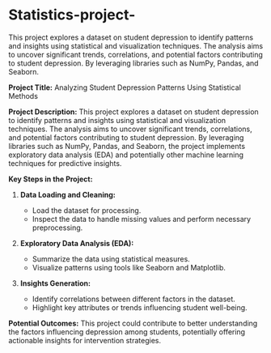 # Statistics-project-
This project explores a dataset on student depression to identify patterns and insights using statistical and visualization techniques. The analysis aims to uncover significant trends, correlations, and potential factors contributing to student depression. By leveraging libraries such as NumPy, Pandas, and Seaborn.

**Project Title:** Analyzing Student Depression Patterns Using Statistical Methods

**Project Description:**
This project explores a dataset on student depression to identify patterns and insights using statistical and visualization techniques. The analysis aims to uncover significant trends, correlations, and potential factors contributing to student depression. By leveraging libraries such as NumPy, Pandas, and Seaborn, the project implements exploratory data analysis (EDA) and potentially other machine learning techniques for predictive insights.

**Key Steps in the Project:**

1. **Data Loading and Cleaning:**

   * Load the dataset for processing.
   * Inspect the data to handle missing values and perform necessary preprocessing.

2. **Exploratory Data Analysis (EDA):**

   * Summarize the data using statistical measures.
   * Visualize patterns using tools like Seaborn and Matplotlib.

3. **Insights Generation:**

   * Identify correlations between different factors in the dataset.
   * Highlight key attributes or trends influencing student well-being.

**Potential Outcomes:**
This project could contribute to better understanding the factors influencing depression among students, potentially offering actionable insights for intervention strategies.
